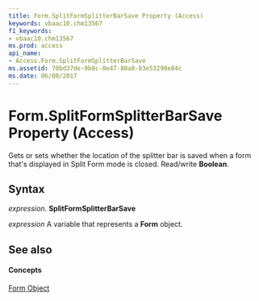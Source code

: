 ```yaml
---
title: Form.SplitFormSplitterBarSave Property (Access)
keywords: vbaac10.chm13567
f1_keywords:
- vbaac10.chm13567
ms.prod: access
api_name:
- Access.Form.SplitFormSplitterBarSave
ms.assetid: 70bd37de-9b8c-0e47-80a8-83e53290e04c
ms.date: 06/08/2017
---
```



# Form.SplitFormSplitterBarSave Property (Access)

Gets or sets whether the location of the splitter bar is saved when a form that's displayed in Split Form mode is closed. Read/write **Boolean**.


## Syntax

 _expression_. **SplitFormSplitterBarSave**

 _expression_ A variable that represents a **Form** object.


## See also


#### Concepts


[Form Object](form-object-access.md)

